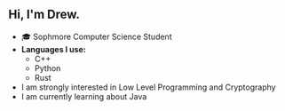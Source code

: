 ## Hi, I'm Drew.
<ul>
  <li>🎓 Sophmore Computer Science Student</li>
  <li>
    <b>Languages I use:</b>
    <ul>
      <li>C++</li>
      <li>Python</li>
      <li>Rust</li>
    </ul>
    <li>I am strongly interested in Low Level Programming and Cryptography</li>
    <li>I am currently learning about Java</li>
  </li>
</ul>
